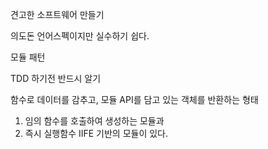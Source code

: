 견고한 소프트웨어 만들기

의도돈 언어스펙이지만 실수하기 쉽다.



모듈 패턴

TDD 하기전 반드시 알기

함수로 데이터를 감추고, 모듈 API를 담고 있는 객체를 반환하는 형태

1. 임의 함수를 호출하여 생성하는 모듈과
2. 즉시 실행함수 IIFE 기반의 모듈이 있다.

